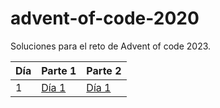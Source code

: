 # advent-of-code-2020

Soluciones para el reto de Advent of code 2023.

| Día   | Parte 1                   | Parte 2                   |
| ----- |---------------------------|---------------------------|
|   1   | [Día 1](./day-01/d1p1.js) | [Día 1](./day-01/d1p2.js) |
